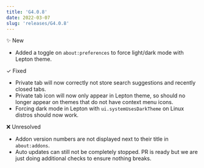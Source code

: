 ```yaml
---
title: 'G4.0.8'
date: 2022-03-07
slug: 'releases/G4.0.8'
---
```


✨ New

- Added a toggle on `about:preferences` to force light/dark mode with Lepton theme.

✓ Fixed

- Private tab will now correctly not store search suggestions and recently closed tabs.
- Private tab icon will now only appear in Lepton theme, so should no longer appear on themes that do not have context menu icons.
- Forcing dark mode in Lepton with `ui.systemUsesDarkTheme` on Linux distros should now work.

❌ Unresolved

- Addon version numbers are not displayed next to their title in `about:addons`.
- Auto updates can still not be completely stopped. PR is ready but we are just doing additional checks to ensure nothing breaks.
